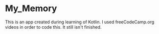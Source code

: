# My_Memory
This is an app created during learning of Kotlin. I used freeCodeCamp.org videos in order to code this. It still isn't finished.
